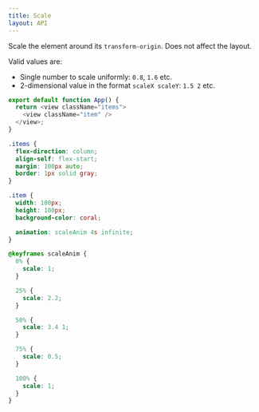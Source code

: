 ```yaml
---
title: Scale
layout: API
---
```


Scale the element around its `transform-origin`. Does not affect the layout.

Valid values are:
- Single number to scale uniformly: `0.8`, `1.6` etc.
- 2-dimensional value in the format `scaleX scaleY`: `1.5 2` etc.

<Sandpack>

```js
export default function App() {
  return <view className="items">
    <view className="item" />
  </view>;
}
```

```css active
.items {
  flex-direction: column;
  align-self: flex-start;
  margin: 100px auto;
  border: 1px solid gray;
}

.item {
  width: 100px;
  height: 100px;
  background-color: coral;

  animation: scaleAnim 4s infinite;
}

@keyframes scaleAnim {
  0% {
    scale: 1;
  }

  25% {
    scale: 2.2;
  }

  50% {
    scale: 3.4 1;
  }

  75% {
    scale: 0.5;
  }

  100% {
    scale: 1;
  }
}
```

</Sandpack>
